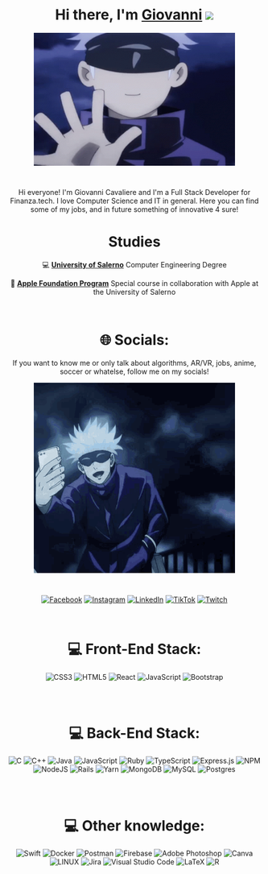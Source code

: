 <div align="center">
   <h1>Hi there, I'm <a href ="https://github.com/giovannicavaliere3">Giovanni</a> <img src="https://media.giphy.com/media/hvRJCLFzcasrR4ia7z/giphy.gif" width="25px"> </h1>

<div align="center">
<img hight="300" width="400" alt="GIF" align="center" style = "padding-bottom: 30px !important" src="assets/gojo-hello.gif">
</div>
<p>Hi everyone! I'm Giovanni Cavaliere and I'm a Full Stack Developer for Finanza.tech. I love Computer Science and IT in general. Here you can find some of my jobs, and in future something of innovative 4 sure!
</p>

<h1>Studies</h1>

:computer: [**University of Salerno**][ur] Computer Engineering Degree

:apple: [**Apple Foundation Program**][af] Special course in collaboration with Apple at the University of Salerno

[ur]: https://rochester.edu
[af]: http://www.applefoundationprogram.unisa.it/

<br>

<h1> 🌐 Socials: </h1>

<p >If you want to know me or only talk about algorithms, AR/VR, jobs, anime, soccer or whatelse, follow me on my socials! </p>
<div align="center">
<img hight="300" width="400" alt="GIF" align="center" style = "padding-bottom: 30px !important" src="assets/gojo-foto.gif">

<div hight="300" width="400" >

[![Facebook](https://img.shields.io/badge/Facebook-%231877F2.svg?logo=Facebook&logoColor=white)](https://www.facebook.com/gionny.s.cavaliere/) [![Instagram](https://img.shields.io/badge/Instagram-%23E4405F.svg?logo=Instagram&logoColor=white)](https://www.instagram.com/giovannicavaliere3/?hl=it) [![LinkedIn](https://img.shields.io/badge/LinkedIn-%230077B5.svg?logo=linkedin&logoColor=white)](www.linkedin.com/in/giovanni-cavaliere-20b486184) [![TikTok](https://img.shields.io/badge/TikTok-%23000000.svg?logo=TikTok&logoColor=white)](https://tiktok.com/@Jotaro97) [![Twitch](https://img.shields.io/badge/Twitch-%239146FF.svg?logo=Twitch&logoColor=white)](https://twitch.tv/Jotaro97)

</div>

</div>

<br>

<div style = "padding-bottom: 30px !important">

# 💻 Front-End Stack:

![CSS3](https://img.shields.io/badge/css3-%231572B6.svg?style=for-the-badge&logo=css3&logoColor=white) ![HTML5](https://img.shields.io/badge/html5-%23E34F26.svg?style=for-the-badge&logo=html5&logoColor=white) ![React](https://img.shields.io/badge/react-%2320232a.svg?style=for-the-badge&logo=react&logoColor=%2361DAFB)
![JavaScript](https://img.shields.io/badge/javascript-%23323330.svg?style=for-the-badge&logo=javascript&logoColor=%23F7DF1E) ![Bootstrap](https://img.shields.io/badge/bootstrap-%23563D7C.svg?style=for-the-badge&logo=bootstrap&logoColor=white)

</div>

<div style = "padding-bottom: 30px !important">

# 💻 Back-End Stack:

![C](https://img.shields.io/badge/c-%2300599C.svg?style=for-the-badge&logo=c&logoColor=white) ![C++](https://img.shields.io/badge/c++-%2300599C.svg?style=for-the-badge&logo=c%2B%2B&logoColor=white) ![Java](https://img.shields.io/badge/java-%23ED8B00.svg?style=for-the-badge&logo=java&logoColor=white) ![JavaScript](https://img.shields.io/badge/javascript-%23323330.svg?style=for-the-badge&logo=javascript&logoColor=%23F7DF1E) ![Ruby](https://img.shields.io/badge/ruby-%23CC342D.svg?style=for-the-badge&logo=ruby&logoColor=white) ![TypeScript](https://img.shields.io/badge/typescript-%23007ACC.svg?style=for-the-badge&logo=typescript&logoColor=white) ![Express.js](https://img.shields.io/badge/express.js-%23404d59.svg?style=for-the-badge&logo=express&logoColor=%2361DAFB) ![NPM](https://img.shields.io/badge/NPM-%23000000.svg?style=for-the-badge&logo=npm&logoColor=white) ![NodeJS](https://img.shields.io/badge/node.js-6DA55F?style=for-the-badge&logo=node.js&logoColor=white) ![Rails](https://img.shields.io/badge/rails-%23CC0000.svg?style=for-the-badge&logo=ruby-on-rails&logoColor=white) ![Yarn](https://img.shields.io/badge/yarn-%232C8EBB.svg?style=for-the-badge&logo=yarn&logoColor=white) ![MongoDB](https://img.shields.io/badge/MongoDB-%234ea94b.svg?style=for-the-badge&logo=mongodb&logoColor=white) ![MySQL](https://img.shields.io/badge/mysql-%2300f.svg?style=for-the-badge&logo=mysql&logoColor=white) ![Postgres](https://img.shields.io/badge/postgres-%23316192.svg?style=for-the-badge&logo=postgresql&logoColor=white)

</div>

<div style = "padding-bottom: 30px !important">

# 💻 Other knowledge:

![Swift](https://img.shields.io/badge/swift-F54A2A?style=for-the-badge&logo=swift&logoColor=white) ![Docker](https://img.shields.io/badge/docker-%230db7ed.svg?style=for-the-badge&logo=docker&logoColor=white) ![Postman](https://img.shields.io/badge/Postman-FF6C37?style=for-the-badge&logo=postman&logoColor=white) ![Firebase](https://img.shields.io/badge/firebase-%23039BE5.svg?style=for-the-badge&logo=firebase) ![Adobe Photoshop](https://img.shields.io/badge/adobephotoshop-%2331A8FF.svg?style=for-the-badge&logo=adobephotoshop&logoColor=white) ![Canva](https://img.shields.io/badge/Canva-%2300C4CC.svg?style=for-the-badge&logo=Canva&logoColor=white) ![LINUX](https://img.shields.io/badge/Linux-FCC624?style=for-the-badge&logo=linux&logoColor=black) ![Jira](https://img.shields.io/badge/jira-%230A0FFF.svg?style=for-the-badge&logo=jira&logoColor=white)
![Visual Studio Code](https://img.shields.io/badge/VSCode-007ACC?logo=visualstudiocode&logoColor=white&style=for-the-badge) ![LaTeX](https://img.shields.io/badge/latex-%23008080.svg?style=for-the-badge&logo=latex&logoColor=white) ![R](https://img.shields.io/badge/r-%23276DC3.svg?style=for-the-badge&logo=r&logoColor=white)

</div>
</div>
